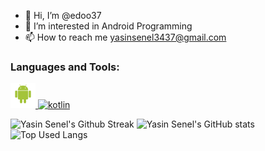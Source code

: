 - 👋 Hi, I’m @edoo37
- 👀 I’m interested in Android Programming
- 📫 How to reach me yasinsenel3437@gmail.com

<h3 align="left">Languages and Tools:</h3>
<p align="left"> <a href="https://developer.android.com" target="_blank" rel="noreferrer"> <img src="https://raw.githubusercontent.com/devicons/devicon/master/icons/android/android-original-wordmark.svg" alt="android" width="40" height="40"/> </a> <a href="https://kotlinlang.org" target="_blank" rel="noreferrer"> <img src="https://www.vectorlogo.zone/logos/kotlinlang/kotlinlang-icon.svg" alt="kotlin" width="40" height="40"/> </a> </p>


![Yasin Senel's Github Streak](https://github-readme-streak-stats.herokuapp.com/?user=edoo37&theme=highcontrast)
![Yasin Senel's GitHub stats](https://github-readme-stats-sigma-five.vercel.app/api?username=edoo37&show_icons=true&theme=radical)
![Top Used Langs](https://github-readme-stats-sigma-five.vercel.app/api/top-langs/?username=edoo37&layout=compact)

<!---
edoo37/edoo37 is a ✨ special ✨ repository because its `README.md` (this file) appears on your GitHub profile.
You can click the Preview link to take a look at your changes.
--->
